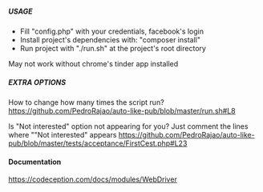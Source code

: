 ##### USAGE
- Fill "config.php" with your credentials, facebook's login
- Install project's dependencies with: "composer install"
- Run project with  "./run.sh" at the project's root directory

May not work without chrome's tinder app installed

##### EXTRA OPTIONS
How to change how many times the script run? <br>
https://github.com/PedroRajao/auto-like-pub/blob/master/run.sh#L8

Is "Not interested" option not appearing for you?
Just comment the lines where ""Not interested" appears
https://github.com/PedroRajao/auto-like-pub/blob/master/tests/acceptance/FirstCest.php#L23

#### Documentation
https://codeception.com/docs/modules/WebDriver
